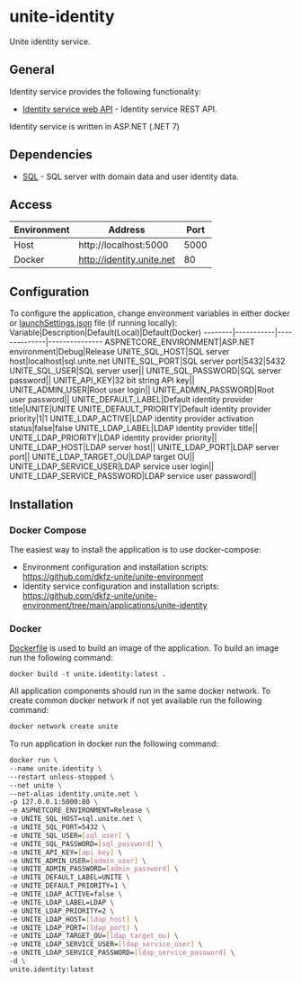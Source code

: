 # unite-identity
Unite identity service.

## General
Identity service provides the following functionality:
- [Identity service web API](/Docs/api.md) - Identity service REST API.


Identity service is written in ASP.NET (.NET 7)

## Dependencies
- [SQL](https://github.com/dkfz-unite/unite-environment/tree/main/programs/postgresql) - SQL server with domain data and user identity data.

## Access
Environment|Address|Port
-----------|-------|----
Host|http://localhost:5000|5000
Docker|http://identity.unite.net|80

## Configuration
To configure the application, change environment variables in either docker or [launchSettings.json](/Unite.Identity.Web/Properties/launchSettings.json) file (if running locally):
Variable|Description|Default(Local)|Default(Docker)
--------|-----------|--------------|---------------
ASPNETCORE_ENVIRONMENT|ASP.NET environment|Debug|Release
UNITE_SQL_HOST|SQL server host|localhost|sql.unite.net
UNITE_SQL_PORT|SQL server port|5432|5432
UNITE_SQL_USER|SQL server user||
UNITE_SQL_PASSWORD|SQL server password||
UNITE_API_KEY|32 bit string API key||
UNITE_ADMIN_USER|Root user login||
UNITE_ADMIN_PASSWORD|Root user password||
UNITE_DEFAULT_LABEL|Default identity provider title|UNITE|UNITE
UNITE_DEFAULT_PRIORITY|Default identity provider priority|1|1
UNITE_LDAP_ACTIVE|LDAP identity provider activation status|false|false
UNITE_LDAP_LABEL|LDAP identity provider title||
UNITE_LDAP_PRIORITY|LDAP identity provider priority||
UNITE_LDAP_HOST|LDAP server host||
UNITE_LDAP_PORT|LDAP server port||
UNITE_LDAP_TARGET_OU|LDAP target OU||
UNITE_LDAP_SERVICE_USER|LDAP service user login||
UNITE_LDAP_SERVICE_PASSWORD|LDAP service user password||

## Installation

### Docker Compose
The easiest way to install the application is to use docker-compose:
- Environment configuration and installation scripts: https://github.com/dkfz-unite/unite-environment
- Identity service configuration and installation scripts: https://github.com/dkfz-unite/unite-environment/tree/main/applications/unite-identity

### Docker
[Dockerfile](/Dockerfile) is used to build an image of the application.
To build an image run the following command:
```
docker build -t unite.identity:latest .
```

All application components should run in the same docker network.
To create common docker network if not yet available run the following command:
```bash
docker network create unite
```

To run application in docker run the following command:
```bash
docker run \
--name unite.identity \
--restart unless-stopped \
--net unite \
--net-alias identity.unite.net \
-p 127.0.0.1:5000:80 \
-e ASPNETCORE_ENVIRONMENT=Release \
-e UNITE_SQL_HOST=sql.unite.net \
-e UNITE_SQL_PORT=5432 \
-e UNITE_SQL_USER=[sql_user] \
-e UNITE_SQL_PASSWORD=[sql_password] \
-e UNITE_API_KEY=[api_key] \
-e UNITE_ADMIN_USER=[admin_user] \
-e UNITE_ADMIN_PASSWORD=[admin_password] \
-e UNITE_DEFAULT_LABEL=UNITE \
-e UNITE_DEFAULT_PRIORITY=1 \
-e UNITE_LDAP_ACTIVE=false \
-e UNITE_LDAP_LABEL=LDAP \
-e UNITE_LDAP_PRIORITY=2 \
-e UNITE_LDAP_HOST=[ldap_host] \
-e UNITE_LDAP_PORT=[ldap_port] \
-e UNITE_LDAP_TARGET_OU=[ldap_target_ou] \
-e UNITE_LDAP_SERVICE_USER=[ldap_service_user] \
-e UNITE_LDAP_SERVICE_PASSWORD=[ldap_service_password] \
-d \
unite.identity:latest
```
